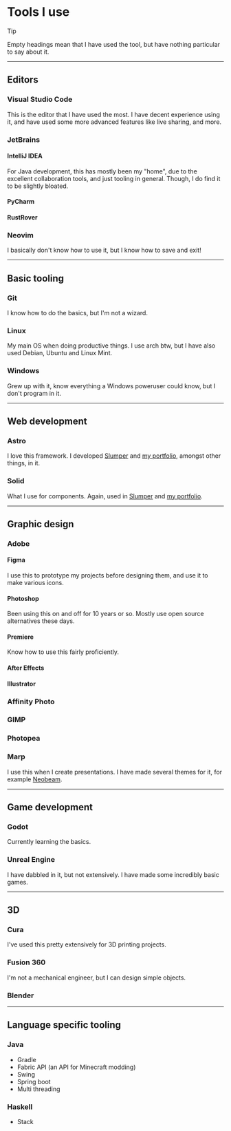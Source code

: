 # Tools I use

> [!TIP]
> Empty headings mean that I have used the tool, but have nothing particular to say about it.

---

## Editors
### Visual Studio Code
This is the editor that I have used the most. I have decent experience using it, and have used some more advanced features like live sharing, and more.

### JetBrains
#### IntelliJ IDEA
For Java development, this has mostly been my "home", due to the excellent collaboration tools, and just tooling in general. Though, I do find it to be slightly bloated.

#### PyCharm
#### RustRover

### Neovim
I basically don't know how to use it, but I know how to save and exit!

---

## Basic tooling

### Git
I know how to do the basics, but I'm not a wizard.

### Linux
My main OS when doing productive things. I use arch btw, but I have also used Debian, Ubuntu and Linux Mint.

### Windows
Grew up with it, know everything a Windows poweruser could know, but I don't program in it.

---

## Web development

### Astro
I love this framework. I developed [Slumper](https://www.slumper.me) and [my portfolio](www.embracket.com), amongst other things, in it.

### Solid
What I use for components. Again, used in [Slumper](https://www.slumper.me) and [my portfolio](www.embracket.com).

---

## Graphic design

### Adobe
#### Figma
I use this to prototype my projects before designing them, and use it to make various icons.

#### Photoshop
Been using this on and off for 10 years or so. Mostly use open source alternatives these days.

#### Premiere
Know how to use this fairly proficiently.

#### After Effects

#### Illustrator

### Affinity Photo

### GIMP

### Photopea

### Marp
I use this when I create presentations. I have made several themes for it, for example [Neobeam](https://www.github.com/mikael-ros/neobeam).

---

## Game development

### Godot
Currently learning the basics.

### Unreal Engine
I have dabbled in it, but not extensively. I have made some incredibly basic games.

---

## 3D

### Cura
I've used this pretty extensively for 3D printing projects.

### Fusion 360
I'm not a mechanical engineer, but I can design simple objects.

### Blender

---

## Language specific tooling
### Java
- Gradle
- Fabric API (an API for Minecraft modding)
- Swing
- Spring boot
- Multi threading

### Haskell 
- Stack
